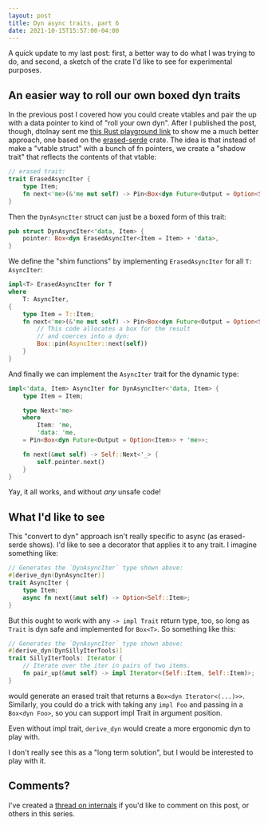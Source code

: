 ```yaml
---
layout: post
title: Dyn async traits, part 6
date: 2021-10-15T15:57:00-04:00
---
```


A quick update to my last post: first, a better way to do what I was trying to do, and second, a sketch of the crate I'd like to see for experimental purposes.

## An easier way to roll our own boxed dyn traits

In the previous post I covered how you could create vtables and pair the up with a data pointer to kind of "roll your own dyn". After I published the post, though, dtolnay sent me [this Rust playground link](https://play.rust-lang.org/?version=nightly&mode=debug&edition=2018&gist=adba43d6e056337cd8a297624a296219) to show me a much better approach, one based on the [erased-serde] crate. The idea is that instead of make a "vtable struct" with a bunch of fn pointers, we create a "shadow trait" that reflects the contents of that vtable:

[erased-serde]: https://crates.io/crates/erased-serde

```rust
// erased trait:
trait ErasedAsyncIter {
    type Item;
    fn next<'me>(&'me mut self) -> Pin<Box<dyn Future<Output = Option<Self::Item>> + 'me>>;
}
```

Then the `DynAsyncIter` struct can just be a boxed form of this trait:

```rust
pub struct DynAsyncIter<'data, Item> {
    pointer: Box<dyn ErasedAsyncIter<Item = Item> + 'data>,
}
```

We define the "shim functions" by implementing `ErasedAsyncIter` for all `T: AsyncIter`:

```rust
impl<T> ErasedAsyncIter for T
where
    T: AsyncIter,
{
    type Item = T::Item;
    fn next<'me>(&'me mut self) -> Pin<Box<dyn Future<Output = Option<Self::Item>> + 'me>> {
        // This code allocates a box for the result
        // and coerces into a dyn:
        Box::pin(AsyncIter::next(self))
    }
}
```

And finally we can implement the `AsyncIter` trait for the dynamic type:

```rust
impl<'data, Item> AsyncIter for DynAsyncIter<'data, Item> {
    type Item = Item;

    type Next<'me>
    where
        Item: 'me,
        'data: 'me,
    = Pin<Box<dyn Future<Output = Option<Item>> + 'me>>;

    fn next(&mut self) -> Self::Next<'_> {
        self.pointer.next()
    }
}
```

Yay, it all works, and without *any* unsafe code!

## What I'd like to see

This "convert to dyn" approach isn't really specific to async (as erased-serde shows). I'd like to see a decorator that applies it to any trait. I imagine something like:

```rust
// Generates the `DynAsyncIter` type shown above:
#[derive_dyn(DynAsyncIter)]
trait AsyncIter {
    type Item;
    async fn next(&mut self) -> Option<Self::Item>;
}
```

But this ought to work with any `-> impl Trait` return type, too, so long as `Trait` is dyn safe and implemented for `Box<T>`. So something like this:

```rust
// Generates the `DynAsyncIter` type shown above:
#[derive_dyn(DynSillyIterTools)]
trait SillyIterTools: Iterator {
    // Iterate over the iter in pairs of two items.
    fn pair_up(&mut self) -> impl Iterator<(Self::Item, Self::Item)>;
}
```

would generate an erased trait that returns a `Box<dyn Iterator<(...)>>`. Similarly, you could do a trick with taking any `impl Foo` and passing in a `Box<dyn Foo>`, so you can support impl Trait in argument position.

Even without impl trait, `derive_dyn` would create a more ergonomic dyn to play with.

I don't really see this as a "long term solution", but I would be interested to play with it.

## Comments?

I've created a [thread on internals](https://internals.rust-lang.org/t/blog-series-dyn-async-in-traits/15449) if you'd like to comment on this post, or others in this series.
